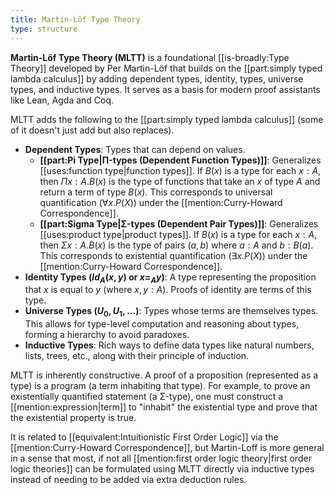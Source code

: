 ```yaml
---
title: Martin-Löf Type Theory
type: structure
---
```


**Martin-Löf Type Theory (MLTT)** is a foundational [[is-broadly:Type Theory]] developed by Per Martin-Löf that builds on the [[part:simply typed lambda calculus]] by adding dependent types, identity, types, universe types, and inductive types. It serves as a basis for modern proof assistants like Lean, Agda and Coq.

MLTT adds the following to the [[part:simply typed lambda calculus]] (some of it doesn't just add but also replaces).
- **Dependent Types**: Types that can depend on values.
    - **[[part:Pi Type|Π-types (Dependent Function Types)]]**: Generalizes [[uses:function type|function types]]. If $B(x)$ is a type for each $x:A$, then $\Pi x:A. B(x)$ is the type of functions that take an $x$ of type $A$ and return a term of type $B(x)$. This corresponds to universal quantification ($\forall x. P(X)$) under the [[mention:Curry-Howard Correspondence]].
    - **[[part:Sigma Type|Σ-types (Dependent Pair Types)]]**: Generalizes [[uses:product type|product types]]. If $B(x)$ is a type for each $x:A$, then $\Sigma x:A. B(x)$ is the type of pairs $(a,b)$ where $a:A$ and $b:B(a)$. This corresponds to existential quantification ($\exists x. P(X)$) under the [[mention:Curry-Howard Correspondence]].
- **Identity Types ($Id_A(x,y)$ or $x =_A y$)**: A type representing the proposition that $x$ is equal to $y$ (where $x, y : A$). Proofs of identity are terms of this type.
- **Universe Types ($U_0, U_1, \dots$)**: Types whose terms are themselves types. This allows for type-level computation and reasoning about types, forming a hierarchy to avoid paradoxes.
- **Inductive Types**: Rich ways to define data types like natural numbers, lists, trees, etc., along with their principle of induction.

MLTT is inherently constructive. A proof of a proposition (represented as a type) is a program (a term inhabiting that type). For example, to prove an existentially quantified statement (a Σ-type), one must construct a [[mention:expression|term]] to "inhabit" the existential type and prove that the existential property is true.

It is related to [[equivalent:Intuitionistic First Order Logic]] via the [[mention:Curry-Howard Correspondence]], but Martin-Loff is more general in a sense that most, if not all [[mention:first order logic theory|first order logic theories]] can be formulated using MLTT directly via inductive types instead of needing to be added via extra deduction rules. 
